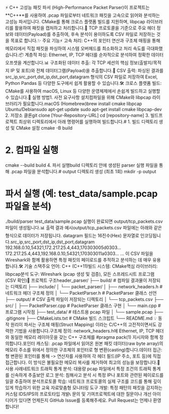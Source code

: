 ⚡ C++ 고성능 패킷 파서 (High-Performance Packet Parser)이 프로젝트는 **C++**를 사용하여 .pcap 파일로부터 네트워크 패킷을 고속으로 읽어와 분석하는 고성능 파서입니다. CMake를 통해 크로스 플랫폼 빌드를 지원하며, libpcap 라이브러리를 활용하여 패킷을 캡처하고 처리합니다.🎯 TCP 프로토콜을 기준으로 주요 헤더 정보와 데이터(Payload)를 추출하여, 후속 분석이 용이하도록 CSV 파일로 저장하는 것을 목표로 합니다.✨ 주요 기능⚡ 고속 처리: C++의 포인터 연산과 구조체 매핑을 통해 메모리에서 직접 패킷을 파싱하여 시스템 오버헤드를 최소화하고 처리 속도를 극대화했습니다.📦 계층적 파싱: Ethernet, IP, TCP 헤더를 순차적으로 분석하여 정확한 데이터 오프셋을 계산합니다.📊 구조화된 데이터 추출: 각 TCP 세션의 핵심 정보(출발지/목적지 IP 및 포트)와 전체 데이터그램(Payload)을 추출합니다.📝 CSV 출력: 파싱된 결과를 src_ip,src_port,dst_ip,dst_port,datagram 형식의 CSV 파일로 저장하여 Excel, Python Pandas 등 다양한 도구에서 쉽게 활용할 수 있습니다.🛠️ 크로스 플랫폼 빌드: CMake를 사용하여 macOS, Linux 등 다양한 운영체제에서 손쉽게 빌드하고 실행할 수 있습니다.🚀 실행 방법1. 사전 요구사항 설치컴파일을 위해 CMake와 libpcap 라이브러리가 필요합니다.macOS (Homebrew)brew install cmake libpcap
Ubuntu/Debiansudo apt-get update
sudo apt-get install cmake libpcap-dev
2. 저장소 클론git clone [Your-Repository-URL]
cd [repository-name]
3. 빌드프로젝트 최상위 디렉토리에서 아래 명령어를 실행하여 빌드합니다.# 1. 빌드 디렉토리 생성 및 CMake 설정
cmake -B build

# 2. 컴파일 실행
cmake --build build
4. 파서 실행build 디렉토리 안에 생성된 parser 실행 파일을 통해 .pcap 파일을 분석합니다.# output 디렉토리 생성 (최초 1회)
mkdir -p output

# 파서 실행 (예: test_data/sample.pcap 파일을 분석)
./build/parser test_data/sample.pcap
실행이 완료되면 output/tcp_packets.csv 파일이 생성됩니다.📊 출력 결과 예시output/tcp_packets.csv 파일에는 아래와 같은 형식으로 데이터가 저장됩니다. datagram 필드는 16진수(Hex) 문자열로 인코딩됩니다.src_ip,src_port,dst_ip,dst_port,datagram
192.168.0.10,54321,172.217.25.4,443,170303005d0303...
172.217.25.4,443,192.168.0.10,54321,170303011a0303...
...
이 CSV 파일을 Wireshark와 함께 활용하면 특정 패킷의 페이로드를 추적하고 분석하는 데 매우 유용합니다.🛠️ 기술 스택주요 언어: C++ (C++11)빌드 시스템: CMake핵심 라이브러리: libpcap분석 도구: Wireshark (pcap 생성 및 검증), 모든 스프레드시트 프로그램 (CSV 확인)📁 프로젝트 구조header_parser/
├── build/                  # 컴파일 결과물이 저장되는 디렉토리
├── include/
│   └── packet_parser/
│       ├── network_headers.h # 네트워크 헤더 구조체 정의
│       └── PacketParser.h    # PacketParser 클래스 선언
├── output/                 # CSV 출력 파일이 저장되는 디렉토리
│   └── tcp_packets.csv
├── src/
│   ├── PacketParser.cpp    # PacketParser 클래스 구현
│   └── main.cpp            # 프로그램 시작점
├── test_data/              # 테스트용 pcap 파일
│   └── sample.pcap
├── .gitignore
├── CMakeLists.txt          # CMake 빌드 스크립트
└── README.md
💡 동작 원리이 파서는 구조체 매핑(Struct Mapping) 이라는 C/C++의 고전적이면서도 강력한 기법을 사용합니다.구조체 정의: network_headers.h에 Ethernet, IP, TCP 헤더와 동일한 메모리 레이아웃을 갖는 C++ 구조체를 #pragma pack(1) 지시자와 함께 정의합니다.포인터 캐스팅: .pcap 파일에서 읽어온 원본 패킷 데이터(raw byte array)의 메모리 주소를 위에서 정의한 구조체의 포인터로 형 변환(casting)합니다.데이터 접근: 형 변환된 포인터를 통해 -> 연산자를 사용하여 각 헤더 필드(IP 주소, 포트 등)에 직접 접근합니다. 이 방식은 불필요한 메모리 복사를 제거하여 최고의 성능을 보장합니다.🎯 사용 사례네트워크 트래픽 통계 분석: 대용량 pcap 파일에서 특정 조건의 트래픽 통계를 신속하게 추출보안 로그 분석: 침해사고 분석 시 특정 IP나 포트와 관련된 페이로드를 일괄 추출하여 분석프로토콜 학습: 네트워크 프로토콜의 실제 구조를 코드를 통해 깊이 있게 학습하기 위한 교육 자료맞춤형 모니터링 도구 개발: 특정 패턴의 패킷을 감지하는 커스텀 IDS/IPS의 프로토타입 개발📞 문의 및 기여프로젝트에 대한 질문이나 개선 아이디어가 있다면 언제든지 GitHub Issue를 등록해주세요. Pull Request는 언제나 환영합니다!